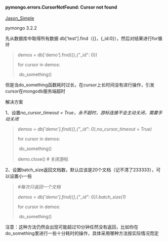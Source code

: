 #### pymongo.errors.CursorNotFound: Cursor not found

[Jason_Simple](https://www.jianshu.com/u/10eb36aedc7b)

pymongo 3.2.2

先从数据库中取得所有数据 db['test'].find（{}，{_id:0}），然后对结果进行for循环

> demos = db['demo'].find({},{"_id": 0})
>
> for cursor in demos:
>
> ​         do_something()

但是当do_something函数耗时过长，在cursor上长时间没有进行操作，引发cursor在mongodb服务端超时

解决方案

1、设置*no_cursor_timeout = True，永不超时，游标连接不会主动关闭，需要手动关闭*

> *demos = db['demo'].find({},{"_id": 0},no_cursor_timeout = True)*
>
> for cursor in demos:
>
> ​        do_something()
>
> demo.close() # 关闭游标

2、设置batch_size返回文档数，默认应该是20个文档（记不清了233333），可以设置小一些

> *#每次只返回一个文档*
>
> *demos = db['demo'].find({},{"_id": 0}).batch_size(1)*
>
> for cursor in demos:
>
> ​        do_something()

注意：这种方法仍然会出现可能超过10分钟任然没有返回，比如你在do_something里进行一些十分耗时的操作，具体采用哪种方法按实际情况而定